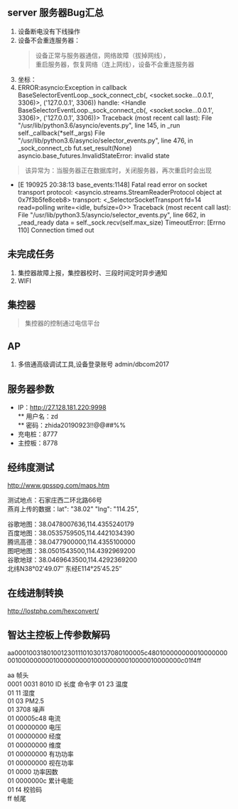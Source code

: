 ## server 服务器Bug汇总  
1. 设备断电没有下线操作
2. 设备不会重连服务器：
    > 设备正常与服务器通信，网络故障（拔掉网线），  
    > 重启服务器，恢复网络（连上网线），设备不会重连服务器
3. 坐标：  
4. ERROR:asyncio:Exception in callback BaseSelectorEventLoop._sock_connect_cb(<Future finished result=None>, <socket.socke...0.0.1', 3306)>, ('127.0.0.1', 3306))
handle: <Handle BaseSelectorEventLoop._sock_connect_cb(<Future finished result=None>, <socket.socke...0.0.1', 3306)>, ('127.0.0.1', 3306))>
Traceback (most recent call last):
  File "/usr/lib/python3.6/asyncio/events.py", line 145, in _run
    self._callback(*self._args)
  File "/usr/lib/python3.6/asyncio/selector_events.py", line 476, in _sock_connect_cb
    fut.set_result(None)
asyncio.base_futures.InvalidStateError: invalid state
  > 该异常为：当服务器正在数据库时，关闭服务器，再次重启时会出现


* [E 190925 20:38:13 base_events:1148] Fatal read error on socket transport
    protocol: <asyncio.streams.StreamReaderProtocol object at 0x7f3b5fe8ceb8>
    transport: <_SelectorSocketTransport fd=14 read=polling write=<idle, bufsize=0>>
    Traceback (most recent call last):
      File "/usr/lib/python3.5/asyncio/selector_events.py", line 662, in _read_ready
        data = self._sock.recv(self.max_size)
    TimeoutError: [Errno 110] Connection timed out
    
## 未完成任务
1. 集控器故障上报，集控器校时、三段时间定时异步通知
2. WIFI


## 集控器
> 集控器的控制通过电信平台
>

## AP
1. 多倍通高级调试工具,设备登录账号 admin/dbcom2017

## 服务器参数
* IP：http://27.128.181.220:9998  
    ** 用户名：zd  
    ** 密码：zhida20190923!!@@##%%
* 充电桩：8777
* 主控板：8778




## 经纬度测试
http://www.gpsspg.com/maps.htm

测试地点：石家庄西二环北路66号  
燕肖上传的数据：lat": "38.02"   "lng": "114.25",  


谷歌地图：38.0478007636,114.4355240179  
百度地图：38.0535759505,114.4421034390  
腾讯高德：38.0477900000,114.4355100000  
图吧地图：38.0501543500,114.4392969200  
谷歌地球：38.0469643500,114.4292369200  
北纬N38°02′49.07″ 东经E114°25′45.25″  


## 在线进制转换
http://lostphp.com/hexconvert/

## 智达主控板上传参数解码
aa0001003180100123011101030137080100005c4801000000000100000000010000000001000000000100000000010000010000000c01f4ff

aa 帧头   
0001 0031 8010  ID 长度  命令字
01 23 温度  
01 11 湿度  
01 03 PM2.5  
01 3708 噪声  
01 00005c48 电流  
01 00000000 电压  
01 00000000 经度   
01 00000000 维度    
01 00000000 有功功率  
01 00000000 视在功率  
01 0000     功率因数  
01 0000000c 累计电能  
01 f4 校验码   
ff 帧尾   